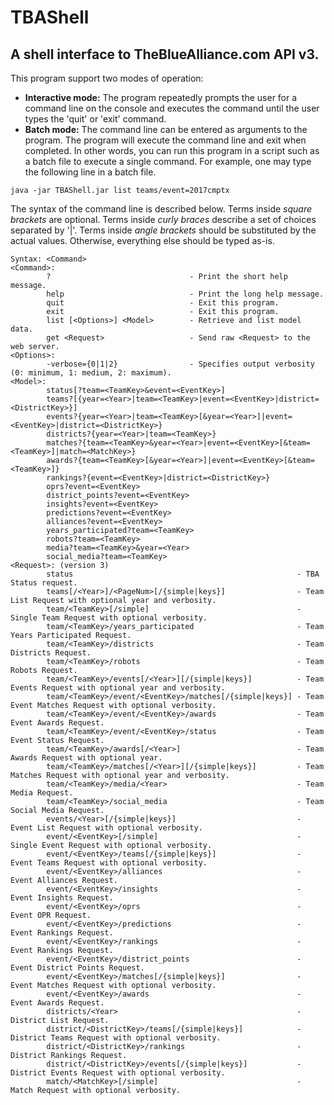 # TBAShell
## A shell interface to TheBlueAlliance.com API v3.

This program support two modes of operation:
- **Interactive mode:** The program repeatedly prompts the user for a command line on the console and executes the command until the user types the 'quit' or 'exit' command.
- **Batch mode:** The command line can be entered as arguments to the program. The program will execute the command line and exit when completed. In other words, you can run this program in a script such as a batch file to execute a single command. For example, one may type the following line in a batch file.
```
java -jar TBAShell.jar list teams/event=2017cmptx
```
The syntax of the command line is described below. Terms inside _square brackets_ are optional. Terms inside _curly braces_ describe a set of choices separated by '|'. Terms inside _angle brackets_ should be substituted by the actual values. Otherwise, everything else should be typed as-is.
```
Syntax: <Command>
<Command>:
        ?                               - Print the short help message.
        help                            - Print the long help message.
        quit                            - Exit this program.
        exit                            - Exit this program.
        list [<Options>] <Model>        - Retrieve and list model data.
        get <Request>                   - Send raw <Request> to the web server.
<Options>:
        -verbose={0|1|2}                - Specifies output verbosity (0: minimum, 1: medium, 2: maximum).
<Model>:
        status[?team=<TeamKey>&event=<EventKey>]
        teams?[{year=<Year>|team=<TeamKey>|event=<EventKey>|district=<DistrictKey>}]
        events?{year=<Year>|team=<TeamKey>[&year=<Year>]|event=<EventKey>|district=<DistrictKey>}
        districts?{year=<Year>|team=<TeamKey>}
        matches?{team=<TeamKey>&year=<Year>|event=<EventKey>[&team=<TeamKey>]|match=<MatchKey>}
        awards?{team=<TeamKey>[&year=<Year>]|event=<EventKey>[&team=<TeamKey>]}
        rankings?{event=<EventKey>|district=<DistrictKey>}
        oprs?event=<EventKey>
        district_points?event=<EventKey>
        insights?event=<EventKey>
        predictions?event=<EventKey>
        alliances?event=<EventKey>
        years_participated?team=<TeamKey>
        robots?team=<TeamKey>
        media?team=<TeamKey>&year=<Year>
        social_media?team=<TeamKey>
<Request>: (version 3)
        status                                                  - TBA Status request.
        teams[/<Year>]/<PageNum>[/{simple|keys}]                - Team List Request with optional year and verbosity.
        team/<TeamKey>[/simple]                                 - Single Team Request with optional verbosity.
        team/<TeamKey>/years_participated                       - Team Years Participated Request.
        team/<TeamKey>/districts                                - Team Districts Request.
        team/<TeamKey>/robots                                   - Team Robots Request.
        team/<TeamKey>/events[/<Year>][/{simple|keys}]          - Team Events Request with optional year and verbosity.
        team/<TeamKey>/event/<EventKey>/matches[/{simple|keys}] - Team Event Matches Request with optional verbosity.
        team/<TeamKey>/event/<EventKey>/awards                  - Team Event Awards Request.
        team/<TeamKey>/event/<EventKey>/status                  - Team Event Status Request.
        team/<TeamKey>/awards[/<Year>]                          - Team Awards Request with optional year.
        team/<TeamKey>/matches[/<Year>][/{simple|keys}]         - Team Matches Request with optional year and verbosity.
        team/<TeamKey>/media/<Year>                             - Team Media Request.
        team/<TeamKey>/social_media                             - Team Social Media Request.
        events/<Year>[/{simple|keys}]                           - Event List Request with optional verbosity.
        event/<EventKey>[/simple]                               - Single Event Request with optional verbosity.
        event/<EventKey>/teams[/{simple|keys}]                  - Event Teams Request with optional verbosity.
        event/<EventKey>/alliances                              - Event Alliances Request.
        event/<EventKey>/insights                               - Event Insights Request.
        event/<EventKey>/oprs                                   - Event OPR Request.
        event/<EventKey>/predictions                            - Event Rankings Request.
        event/<EventKey>/rankings                               - Event Rankings Request.
        event/<EventKey>/district_points                        - Event District Points Request.
        event/<EventKey>/matches[/{simple|keys}]                - Event Matches Request with optional verbosity.
        event/<EventKey>/awards                                 - Event Awards Request.
        districts/<Year>                                        - District List Request.
        district/<DistrictKey>/teams[/{simple|keys}]            - District Teams Request with optional verbosity.
        district/<DistrictKey>/rankings                         - District Rankings Request.
        district/<DistrictKey>/events[/{simple|keys}]           - District Events Request with optional verbosity.
        match/<MatchKey>[/simple]                               - Match Request with optional verbosity.
```
